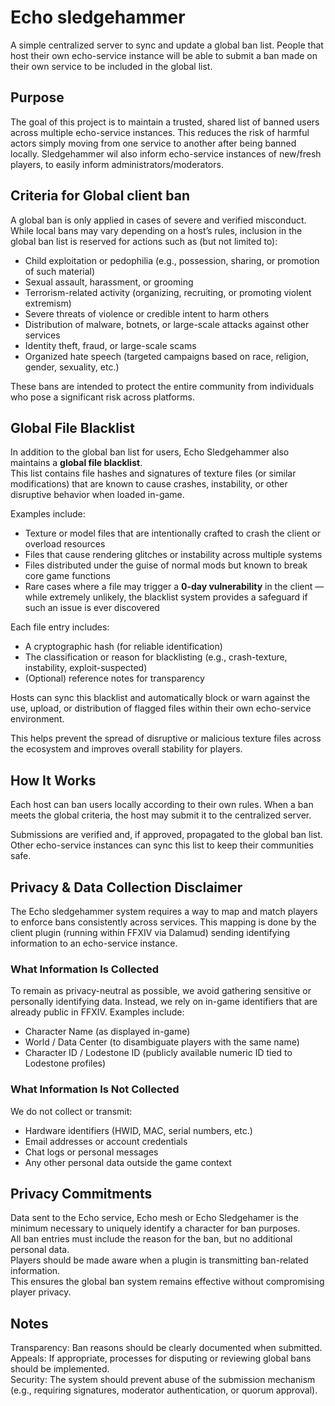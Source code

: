 # Echo sledgehammer

A simple centralized server to sync and update a global ban list.
People that host their own echo-service instance will be able to submit a ban made on their own service to be included in the global list.

## Purpose

The goal of this project is to maintain a trusted, shared list of banned users across multiple echo-service instances.
This reduces the risk of harmful actors simply moving from one service to another after being banned locally.
Sledgehammer wil also inform echo-service instances of new/fresh players, to easily inform administrators/moderators.

## Criteria for Global client ban

A global ban is only applied in cases of severe and verified misconduct.
While local bans may vary depending on a host’s rules, inclusion in the global ban list is reserved for actions such as (but not limited to):

- Child exploitation or pedophilia (e.g., possession, sharing, or promotion of such material)
- Sexual assault, harassment, or grooming
- Terrorism-related activity (organizing, recruiting, or promoting violent extremism)
- Severe threats of violence or credible intent to harm others
- Distribution of malware, botnets, or large-scale attacks against other services
- Identity theft, fraud, or large-scale scams
- Organized hate speech (targeted campaigns based on race, religion, gender, sexuality, etc.)

These bans are intended to protect the entire community from individuals who pose a significant risk across platforms.

## Global File Blacklist

In addition to the global ban list for users, Echo Sledgehammer also maintains a **global file blacklist**.  
This list contains file hashes and signatures of texture files (or similar modifications) that are known to cause crashes, instability, or other disruptive behavior when loaded in-game.  

Examples include:  
- Texture or model files that are intentionally crafted to crash the client or overload resources  
- Files that cause rendering glitches or instability across multiple systems  
- Files distributed under the guise of normal mods but known to break core game functions  
- Rare cases where a file may trigger a **0-day vulnerability** in the client — while extremely unlikely, the blacklist system provides a safeguard if such an issue is ever discovered  

Each file entry includes:  
- A cryptographic hash (for reliable identification)  
- The classification or reason for blacklisting (e.g., crash-texture, instability, exploit-suspected)  
- (Optional) reference notes for transparency  

Hosts can sync this blacklist and automatically block or warn against the use, upload, or distribution of flagged files within their own echo-service environment.  

This helps prevent the spread of disruptive or malicious texture files across the ecosystem and improves overall stability for players.  

## How It Works

Each host can ban users locally according to their own rules.
When a ban meets the global criteria, the host may submit it to the centralized server.

Submissions are verified and, if approved, propagated to the global ban list.
Other echo-service instances can sync this list to keep their communities safe.

## Privacy & Data Collection Disclaimer

The Echo sledgehammer system requires a way to map and match players to enforce bans consistently across services. This mapping is done by the client plugin (running within FFXIV via Dalamud) sending identifying information to an echo-service instance.

### What Information Is Collected

To remain as privacy-neutral as possible, we avoid gathering sensitive or personally identifying data. Instead, we rely on in-game identifiers that are already public in FFXIV. Examples include:
- Character Name (as displayed in-game)
- World / Data Center (to disambiguate players with the same name)
- Character ID / Lodestone ID (publicly available numeric ID tied to Lodestone profiles)

### What Information Is Not Collected

We do not collect or transmit:
- Hardware identifiers (HWID, MAC, serial numbers, etc.)
- Email addresses or account credentials
- Chat logs or personal messages
- Any other personal data outside the game context

## Privacy Commitments

Data sent to the Echo service, Echo mesh or Echo Sledgehamer is the minimum necessary to uniquely identify a character for ban purposes.<br/>
All ban entries must include the reason for the ban, but no additional personal data.<br/>
Players should be made aware when a plugin is transmitting ban-related information.<br/>
This ensures the global ban system remains effective without compromising player privacy.<br/>

## Notes
Transparency: Ban reasons should be clearly documented when submitted.<br/>
Appeals: If appropriate, processes for disputing or reviewing global bans should be implemented.<br/>
Security: The system should prevent abuse of the submission mechanism (e.g., requiring signatures, moderator authentication, or quorum approval).<br/>
